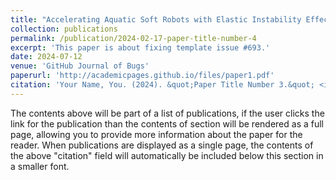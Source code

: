 ```yaml
---
title: "Accelerating Aquatic Soft Robots with Elastic Instability Effects"
collection: publications
permalink: /publication/2024-02-17-paper-title-number-4
excerpt: 'This paper is about fixing template issue #693.'
date: 2024-07-12
venue: 'GitHub Journal of Bugs'
paperurl: 'http://academicpages.github.io/files/paper1.pdf'
citation: 'Your Name, You. (2024). &quot;Paper Title Number 3.&quot; <i>GitHub Journal of Bugs</i>. 1(3).'
---
```


The contents above will be part of a list of publications, if the user clicks the link for the publication than the contents of section will be rendered as a full page, allowing you to provide more information about the paper for the reader. When publications are displayed as a single page, the contents of the above "citation" field will automatically be included below this section in a smaller font.
